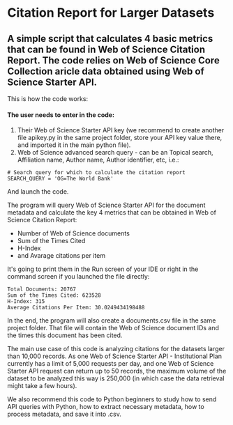 # Citation Report for Larger Datasets


## A simple script that calculates 4 basic metrics that can be found in Web of Science Citation Report. The code relies on Web of Science Core Collection aricle data obtained using Web of Science Starter API.

This is how the code works:

#### The user needs to enter in the code:
1. Their Web of Science Starter API key (we recommend to create another file apikey.py in the same project folder, store your API key value there, and imported it in the main python file). 
2. Web of Science advanced search query - can be an Topical search, Affiliation name, Author name, Author identifier, etc, i.e.:

```
# Search query for which to calculate the citation report
SEARCH_QUERY = 'OG=The World Bank'
```

And launch the code.

The program will query Web of Science Starter API for the document metadata and calculate the key 4 metrics that can be obtained in Web of Science Citation Report:

- Number of Web of Science documents
- Sum of the Times Cited
- H-Index
- and Avarage citations per item

It's going to print them in the Run screen of your IDE or right in the command screen if you launched the file directly:

```
Total Documents: 20767
Sum of the Times Cited: 623528
H-Index: 315
Average Citations Per Item: 30.0249434198488
```

In the end, the program will also create a documents.csv file in the same project folder. That file will contain the Web of Science document IDs and the times this document has been cited.

The main use case of this code is analyzing citations for the datasets larger than 10,000 records. As one Web of Science Starter API - Institutional Plan currently has a limit of 5,000 requests per day, and one Web of Science Starter API request can return up to 50 records, the maximum volume of the dataset to be analyzed this way is 250,000 (in which case the data retrieval might take a few hours). 

We also recommend this code to Python beginners to study how to send API queries with Python, how to extract necessary metadata, how to process metadata, and save it into .csv.